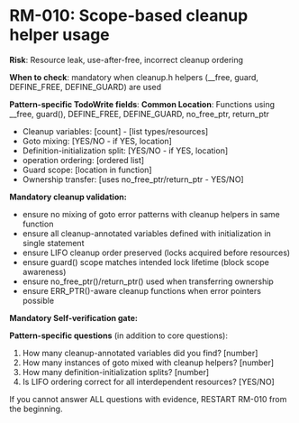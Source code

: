 # RM-010: Scope-based cleanup helper usage

**Risk**: Resource leak, use-after-free, incorrect cleanup ordering

**When to check**: mandatory when cleanup.h helpers (__free, guard, DEFINE_FREE, DEFINE_GUARD) are used

**Pattern-specific TodoWrite fields**:
**Common Location**: Functions using __free, guard(), DEFINE_FREE, DEFINE_GUARD, no_free_ptr, return_ptr

- Cleanup variables: [count] - [list types/resources]
- Goto mixing: [YES/NO - if YES, location]
- Definition-initialization split: [YES/NO - if YES, location]
- operation ordering: [ordered list]
- Guard scope: [location in function]
- Ownership transfer: [uses no_free_ptr/return_ptr - YES/NO]

**Mandatory cleanup validation:**
- ensure no mixing of goto error patterns with cleanup helpers in same function
- ensure all cleanup-annotated variables defined with initialization in single statement
- ensure LIFO cleanup order preserved (locks acquired before resources)
- ensure guard() scope matches intended lock lifetime (block scope awareness)
- ensure no_free_ptr()/return_ptr() used when transferring ownership
- ensure ERR_PTR()-aware cleanup functions when error pointers possible

**Mandatory Self-verification gate:**

**Pattern-specific questions** (in addition to core questions):
  1. How many cleanup-annotated variables did you find? [number]
  2. How many instances of goto mixed with cleanup helpers? [number]
  3. How many definition-initialization splits? [number]
  4. Is LIFO ordering correct for all interdependent resources? [YES/NO]

If you cannot answer ALL questions with evidence, RESTART RM-010 from the beginning.
